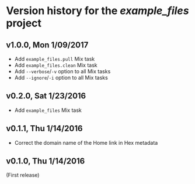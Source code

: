 # Version history for the *example_files* project

## <a name="v1.0.0"></a>v1.0.0, Mon 1/09/2017

* Add `example_files.pull` Mix task
* Add `example_files.clean` Mix task
* Add `--verbose`/`-v` option to all Mix tasks
* Add `--ignore`/`-i` option to all Mix tasks

## <a name="v0.2.0"></a>v0.2.0, Sat 1/23/2016

* Add `example_files` Mix task

## <a name="v0.1.1"></a>v0.1.1, Thu 1/14/2016

* Correct the domain name of the Home link in Hex metadata

## <a name="v0.1.0"></a>v0.1.0, Thu 1/14/2016

(First release)
